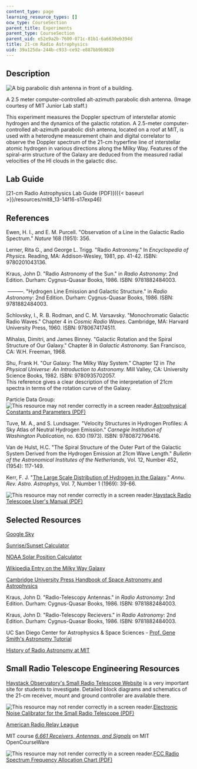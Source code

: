 ```yaml
---
content_type: page
learning_resource_types: []
ocw_type: CourseSection
parent_title: Experiments
parent_type: CourseSection
parent_uid: e52e9a2b-7600-071c-81b1-6a6630eb394d
title: 21-cm Radio Astrophysics
uid: 39a125da-244b-c933-ce92-e887bb9b9820
---
```


Description
-----------

![A big parabolic dish antenna in front of a building.](/courses/physics/8-13-14-experimental-physics-i-ii-junior-lab-fall-2016-spring-2017/experiments/21-cm-radio-astrophysics/JLExp_46.jpg)

A 2.5 meter computer-controlled alt-azimuth parabolic dish antenna. (Image courtesy of MIT Junior Lab staff.)

This experiment measures the Doppler spectrum of interstellar atomic hydrogen and the dynamics of the galactic rotation. A 2.5-meter computer-controlled alt-azimuth parabolic dish antenna, located on a roof at MIT, is used with a heterodyne measurement chain and digital correlator to observe the Doppler spectrum of the 21-cm hyperfine line of interstellar atomic hydrogen in various directions along the Milky Way. Features of the spiral-arm structure of the Galaxy are deduced from the measured radial velocities of the HI clouds in the galactic disc.

Lab Guide
---------

[21-cm Radio Astrophysics Lab Guide (PDF)]({{< baseurl >}}/resources/mit8_13-14f16-s17exp46)

References
----------

Ewen, H. I., and E. M. Purcell. "Observation of a Line in the Galactic Radio Spectrum." _Nature_ 168 (1951): 356.

Lerner, Rita G., and George L. Trigg. "Radio Astronomy." In _Encyclopedia of Physics._ Reading, MA: Addison-Wesley, 1981, pp. 41-42. ISBN: 9780201043136.

Kraus, John D. "Radio Astronomy of the Sun." in _Radio Astronomy_: 2nd Edition. Durham: Cygnus-Quasar Books, 1986. ISBN: 9781882484003.

 ———. "Hydrogen Line Emission and Galactic Structure." in _Radio Astronomy_: 2nd Edition. Durham: Cygnus-Quasar Books, 1986. ISBN: 9781882484003.

Schlovsky, I., R. B. Rodman, and C. M. Varsavsky. "Monochromatic Galactic Radio Waves." Chapter 4 in _Cosmic Radio Waves_. Cambridge, MA: Harvard University Press, 1960. ISBN: 9780674174511.

Mihalas, Dimitri, and James Binney. "Galactic Rotation and the Spiral Structure of Our Galaxy." Chapter 8 in _Galactic Astronomy._ San Francisco, CA: W.H. Freeman, 1968.

Shu, Frank H. "Our Galaxy: The Milky Way System." Chapter 12 in _The Physical Universe: An Introduction to Astronomy._ Mill Valley, CA: University Science Books, 1982. ISBN: 9780935702057.  
This reference gives a clear description of the interpretation of 21cm spectra in terms of the rotation curve of the Galaxy.

Particle Data Group: ![This resource may not render correctly in a screen reader.](/images/inacessible.gif)[Astrophysical Constants and Parameters (PDF)](http://pdg.lbl.gov/2006/reviews/astrorpp.pdf)

Tuve, M. A., and S. Lundsager. "Velocity Structures in Hydrogen Profiles: A Sky Atlas of Neutral Hydrogen Emission." _Carnegie Institution of Washington Publication,_ no. 630 (1973). ISBN: 9780872796416.

Van de Hulst, H.C. "The Spiral Structure of the Outer Part of the Galactic System Derived from the Hydrogen Emission at 21cm Wave Length." _Bulletin of the Astronomical Institutes of the Netherlands_, Vol. 12, Number 452, (1954): 117-149.

Kerr, F. J. "[The Large Scale Distribution of Hydrogen in the Galaxy](https://www.annualreviews.org/doi/10.1146/annurev.aa.07.090169.000351)." _Annu. Rev. Astro. Astrophys_, Vol. 7, Number 1 (1969): 39-66.

![This resource may not render correctly in a screen reader.](/images/inacessible.gif)[Haystack Radio Telescope User's Manual (PDF)](http://www.haystack.mit.edu/edu/undergrad/srt/SRT%20Software/SRTManual.pdf)

Selected Resources
------------------

[Google Sky](http://www.google.com/sky)

[Sunrise/Sunset Calculator](http://www.srrb.noaa.gov/highlights/sunrise/sunrise.html)

[NOAA Solar Position Calculator](http://www.srrb.noaa.gov/highlights/sunrise/azel.html)

[Wikipedia Entry on the Milky Way Galaxy](http://en.wikipedia.org/wiki/Milky_way_galaxy)

[Cambridge University Press Handbook of Space Astronomy and Astrophysics](http://ads.harvard.edu/books/hsaa/toc.html)

Kraus, John D. "Radio-Telescopy Antennas." in _Radio Astronomy_: 2nd Edition. Durham: Cygnus-Quasar Books, 1986. ISBN: 9781882484003.

Kraus, John D. "Radio-Telescopy Recievers." in _Radio Astronomy_: 2nd Edition. Durham: Cygnus-Quasar Books, 1986. ISBN: 9781882484003.

UC San Diego Center for Astrophysics & Space Sciences - [Prof. Gene Smith's Astronomy Tutorial](http://casswww.ucsd.edu/public/tutorial/MW.html)

[History of Radio Astronomy at MIT](https://www.haystack.mit.edu/edu/undergrad/materials/tut4.html)

Small Radio Telescope Engineering Resources
-------------------------------------------

[Haystack Observatory's Small Radio Telescope Website](https://www.haystack.mit.edu/haystack-public-outreach/srt-the-small-radio-telescope-for-education/) is a very important site for students to investigate. Detailed block diagrams and schematics of the 21-cm receiver, mount and ground controller are available there.

![This resource may not render correctly in a screen reader.](/images/inacessible.gif)[Electronic Noise Calibrator for the Small Radio Telescope (PDF)](http://www.haystack.mit.edu/edu/undergrad/SRT/receiver/calibrator_report.PDF) 

[American Radio Relay League](http://www.arrl.org/)

MIT course [_6.661 Receivers, Antennas, and Signals_](/courses/6-661-receivers-antennas-and-signals-spring-2003) on MIT OpenCourseWare

![This resource may not render correctly in a screen reader.](/images/inacessible.gif)[FCC Radio Spectrum Frequency Allocation Chart (PDF)](https://www.ntia.doc.gov/files/ntia/publications/january_2016_spectrum_wall_chart.pdf)